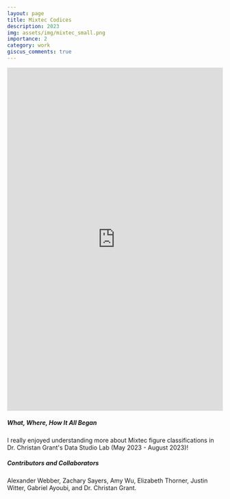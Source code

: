 ```yaml
---
layout: page
title: Mixtec Codices
description: 2023
img: assets/img/mixtec_small.png
importance: 2
category: work
giscus_comments: true
---
```


<div class="row">
  <div class="col-md-8">
    <iframe src="https://aclanthology.org/2024.americasnlp-1.6/" width="100%" height="800px" frameborder="0"></iframe>
  </div>
  <div class="col-md-4">
    <h5>What, Where, How It All Began</h5>
    <p>
      I really enjoyed understanding more about Mixtec figure classifications in Dr. Christan Grant's Data Studio Lab (May 2023 - August 2023)!
    </p>
    <h5>Contributors and Collaborators</h5>
    <p>
      Alexander Webber, Zachary Sayers, Amy Wu, Elizabeth Thorner, Justin Witter, Gabriel Ayoubi, and Dr. Christan Grant. 
    </p>
  </div>
</div>
